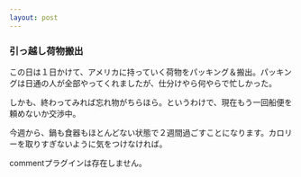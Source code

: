 ```yaml
---
layout: post
---
```

<h3>引っ越し荷物搬出</h3>
<p>この日は１日かけて、アメリカに持っていく荷物をパッキング＆搬出。パッキングは日通の人が全部やってくれましたが、仕分けやら何やらで忙しかった。</p>
<p>しかも、終わってみれば忘れ物がちらほら。というわけで、現在もう一回船便を頼めないか交渉中。</p>
<p>今週から、鍋も食器もほとんどない状態で２週間過ごすことになります。カロリーを取りすぎないように気をつけなければ。</p>
<p><span class="error">commentプラグインは存在しません。</span> </p>
